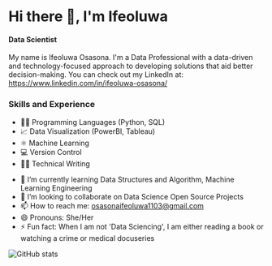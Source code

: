 
# Hi there 👋, I'm Ifeoluwa
#### Data Scientist

My name is Ifeoluwa Osasona. I'm a Data Professional with a data-driven and technology-focused approach to developing solutions that aid better decision-making.
You can check out my LinkedIn at: https://www.linkedin.com/in/ifeoluwa-osasona/

### Skills and Experience

* 👩‍💻 Programming Languages (Python, SQL)
* 📈 Data Visualization (PowerBI, Tableau)
* ⚛ Machine Learning
* 💻 Version Control
* 👩‍💻 Technical Writing
 
- 🌱 I’m currently learning Data Structures and Algorithm, Machine Learning Engineering
- 👯 I’m looking to collaborate on Data Science Open Source Projects 
- 📫 How to reach me: osasonaifeoluwa1103@gmail.com 
- 😄 Pronouns: She/Her 
- ⚡ Fun fact: When I am not 'Data Sciencing', I am either reading a book or watching a crime or medical docuseries


 

![GitHub stats](https://github-readme-stats.vercel.app/api?username=Ifeoluwa-hub&show_icons=true)  

